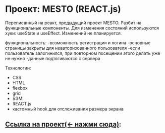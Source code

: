 # Проект: MESTO (REACT.js)

Переписанный на реакт, предыдущий проект MESTO.
Разбит на функциональные компоненты.
Для изменения состояний используются хуки: useState и useEffect.
Изменений не планируется.

функциональность:
-возможность регистрации и логина
-основные страницы закрыты для неавторизованного пользователя
-если пользователь залогинился, при повторном посещении этого делать уже не нужно
-данные подтягиваются с сервера

Технологии: 

 - CSS
 - HTML
 - flexbox
 - grid
 - БЭМ
 - REACT.js
 - кастомный hook для отслеживания размера экрана


## [Ссылка на проект(<- нажми сюда)](https://rodiontazetdinov.github.io/mesto-react-auth/):
